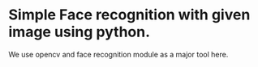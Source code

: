 # Simple Face recognition with given image using python. 
We use opencv and face recognition module as a major tool here.
